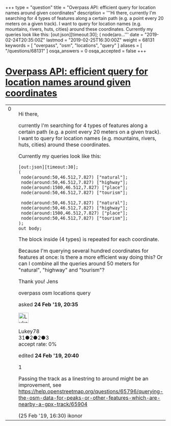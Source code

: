 +++
type = "question"
title = "Overpass API: efficient query for location names around given coordinates"
description = '''Hi there, currently I&#x27;m searching for 4 types of features along a certain path (e.g. a point every 20 meters on a given track). I want to query for location names (e.g. mountains, rivers, huts, cities) around these coordinates. Currently my queries look like this: [out:json][timeout:30]; (  node(aro...'''
date = "2019-02-24T20:35:00Z"
lastmod = "2019-02-25T16:30:00Z"
weight = 68131
keywords = [ "overpass", "osm", "locations", "query" ]
aliases = [ "/questions/68131" ]
osqa_answers = 0
osqa_accepted = false
+++

<div class="headNormal">

# [Overpass API: efficient query for location names around given coordinates](/questions/68131/overpass-api-efficient-query-for-location-names-around-given-coordinates)

</div>

<div id="main-body">

<div id="askform">

<table id="question-table" style="width:100%;">
<colgroup>
<col style="width: 50%" />
<col style="width: 50%" />
</colgroup>
<tbody>
<tr>
<td style="width: 30px; vertical-align: top"><div class="vote-buttons">
<span id="post-68131-upvote" class="ajax-command post-vote up" rel="nofollow" title="I like this post (click again to cancel)"> </span>
<div id="post-68131-score" class="post-score" title="current number of votes">
0
</div>
<span id="post-68131-downvote" class="ajax-command post-vote down" rel="nofollow" title="I dont like this post (click again to cancel)"> </span> <span id="favorite-mark" class="ajax-command favorite-mark" rel="nofollow" title="mark/unmark this question as favorite (click again to cancel)"> </span>
<div id="favorite-count" class="favorite-count">
&#10;</div>
</div></td>
<td><div id="item-right">
<div class="question-body">
<p>Hi there,</p>
<p>currently I'm searching for 4 types of features along a certain path (e.g. a point every 20 meters on a given track). I want to query for location names (e.g. mountains, rivers, huts, cities) around these coordinates.</p>
<p>Currently my queries look like this:</p>
<pre><code>[out:json][timeout:30];
(
 node(around:50,46.512,7.827) [&quot;natural&quot;];
 node(around:50,46.512,7.827) [&quot;highway&quot;];
 node(around:1500,46.512,7.827) [&quot;place&quot;];
 node(around:50,46.512,7.827) [&quot;tourism&quot;];
&#10; node(around:50,46.512,7.827) [&quot;natural&quot;];
 node(around:50,46.512,7.827) [&quot;highway&quot;];
 node(around:1500,46.512,7.827) [&quot;place&quot;];
 node(around:50,46.512,7.827) [&quot;tourism&quot;];
); 
out body;</code></pre>
<p>The block inside (4 types) is repeated for each coordinate.</p>
<p>Because I'm querying several hundred coordinates for features at once: Is there a more efficient way doing this? Or can I combine all the queries around 50 meters for "natural", "highway" and "tourism"?</p>
<p>Thank you! Jens</p>
</div>
<div id="question-tags" class="tags-container tags">
<span class="post-tag tag-link-overpass" rel="tag" title="see questions tagged &#39;overpass&#39;">overpass</span> <span class="post-tag tag-link-osm" rel="tag" title="see questions tagged &#39;osm&#39;">osm</span> <span class="post-tag tag-link-locations" rel="tag" title="see questions tagged &#39;locations&#39;">locations</span> <span class="post-tag tag-link-query" rel="tag" title="see questions tagged &#39;query&#39;">query</span>
</div>
<div id="question-controls" class="post-controls">
&#10;</div>
<div class="post-update-info-container">
<div class="post-update-info post-update-info-user">
<p>asked <strong>24 Feb '19, 20:35</strong></p>
<img src="https://secure.gravatar.com/avatar/b3c6b0ce539881c7f94758a2f63c5541?s=32&amp;d=identicon&amp;r=g" class="gravatar" width="32" height="32" alt="Lukey78&#39;s gravatar image" />
<p><span>Lukey78</span><br />
<span class="score" title="31 reputation points">31</span><span title="2 badges"><span class="badge1">●</span><span class="badgecount">2</span></span><span title="2 badges"><span class="silver">●</span><span class="badgecount">2</span></span><span title="3 badges"><span class="bronze">●</span><span class="badgecount">3</span></span><br />
<span class="accept_rate" title="Rate of the user&#39;s accepted answers">accept rate:</span> <span title="Lukey78 has no accepted answers">0%</span></p>
</div>
<div class="post-update-info post-update-info-edited">
<p><span> edited <strong>24 Feb '19, 20:40</strong> </span></p>
</div>
</div>
<div id="comments-container-68131" class="comments-container">
<span id="68143"></span>
<div id="comment-68143" class="comment">
<div id="post-68143-score" class="comment-score">
1
</div>
<div class="comment-text">
<p>Passing the track as a linestring to around might be an improvement, see <a href="https://help.openstreetmap.org/questions/65796/querying-the-osm-data-for-peaks-or-other-features-which-are-nearby-a-gpx-track/65904">https://help.openstreetmap.org/questions/65796/querying-the-osm-data-for-peaks-or-other-features-which-are-nearby-a-gpx-track/65904</a></p>
</div>
<div id="comment-68143-info" class="comment-info">
<span class="comment-age">(25 Feb '19, 16:30)</span> <span class="comment-user userinfo">ikonor</span>
</div>
</div>
</div>
<div id="comment-tools-68131" class="comment-tools">
&#10;</div>
<div class="clear">
&#10;</div>
<div id="comment-68131-form-container" class="comment-form-container">
&#10;</div>
<div class="clear">
&#10;</div>
</div></td>
</tr>
</tbody>
</table>

</div>

</div>


